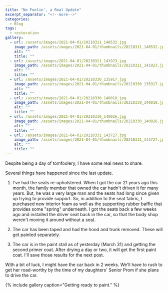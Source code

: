 ```yaml
---
title: "No Foolin', a Real Update"
excerpt_separator: "<!--more-->"
categories:
  - Blog
tags: 
  - restoration
gallery: 
  - url: /assets/images/2021-04-01/20210311_140532.jpg
    image_path: /assets/images/2021-04-01/thumbnails/20210311_140532.jpg
    alt: ""
    title: ""
  - url: /assets/images/2021-04-01/20210311_141923.jpg
    image_path: /assets/images/2021-04-01/thumbnails/20210311_141923.jpg
    alt: ""
    title: ""
  - url: /assets/images/2021-04-01/20210330_135917.jpg
    image_path: /assets/images/2021-04-01/thumbnails/20210330_135917.jpg
    alt: ""
    title: ""
  - url: /assets/images/2021-04-01/20210330_140018.jpg
    image_path: /assets/images/2021-04-01/thumbnails/20210330_140018.jpg
    alt: ""
    title: ""
  - url: /assets/images/2021-04-01/20210330_140026.jpg
    image_path: /assets/images/2021-04-01/thumbnails/20210330_140026.jpg
    alt: ""
    title: ""
  - url: /assets/images/2021-04-01/20210331_143727.jpg
    image_path: /assets/images/2021-04-01/thumbnails/20210331_143727.jpg
    alt: ""
    title: ""
---
```


Despite being a day of tomfoolery, I have some real news to share.

<!--more-->

Several things have happened since the last update.

1. I've had the seats re-upholstered. When I got the car 21 years ago this month, the family member that owned the car hadn't driven it for many years. But, he was a very large man and the seats had long since given up trying to provide support. So, in addition to the seat fabric, I purchased new interior foam as well as the supporting rubber baffle that provides some "spring" underneath. I got the seats back a few weeks ago and installed the driver seat back in the car, so that the body shop weren't moving it around without a seat.

2. The car has been taped and had the hood and trunk removed. These will get painted separately.

3. The car is in the paint stall as of yesterday (March 31) and getting the second primer coat. After drying a day or two, it will get the first paint coat. I'll save those results for the next post.

With a bit of luck, I might have the car back in 2 weeks. We'll have to rush to get her road-worthy by the time of my daughters' Senior Prom if she plans to drive the car.

{% include gallery caption="Getting ready to paint." %}